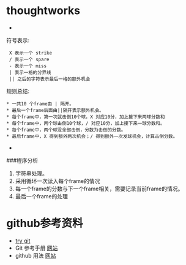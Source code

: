 # thoughtworks

-
符号表示:	

     X 表示一个 strike
     / 表示一个 spare
     - 表示一个 miss
     | 表示一格的分界线
     || 之后的字符表示最后一格的额外机会

 
规则总结:
	
	* 一共10 个frame由 | 隔开。
	* 最后一个frame后面由||隔开表示额外机会。
	* 每个frame中，第一次就击倒10个球，X 对应10分，加上接下来两球分数和
	* 每个frame中，两个球击倒10个球，/ 对应10分，加上接下来一球分数和。
	* 每个frame中，两个球没全部击倒，分数为击倒的分数。
	* 最后frame中，X 得到额外两次机会；/ 得到额外一次发球机会，计算击倒分数。

-
###程序分析
1. 字符串处理。
2. 采用循环一次读入每个frame的情况
3. 每一个frame的分数与下一个frame相关，需要记录当前frame的情况。
4. 最后一个frame的处理

# github参考资料

* [try git](https://try.github.io/levels/1/challenges/1)
* Git 参考手册 [网站](http://gitref.org/zh/index.html)
* github 用法 [网站](https://guides.github.com/activities/hello-world/)

		